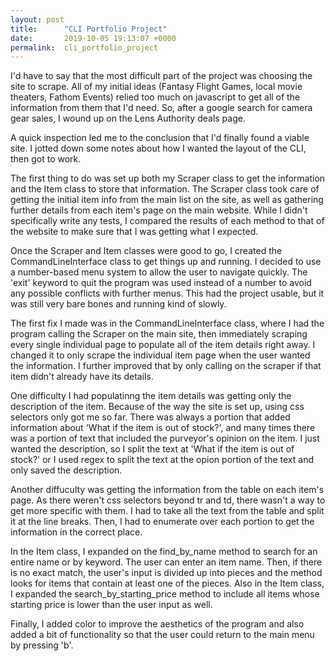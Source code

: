 ```yaml
---
layout: post
title:      "CLI Portfolio Project"
date:       2019-10-05 19:13:07 +0000
permalink:  cli_portfolio_project
---
```



I'd have to say that the most difficult part of the project was choosing the site to scrape. All of my initial ideas (Fantasy Flight Games, local movie theaters, Fathom Events) relied too much on javascript to get all of the information from them that I'd need. So, after a google search for camera gear sales, I wound up on the Lens Authority deals page.

A quick inspection led me to the conclusion that I'd finally found a viable site.  I jotted down some notes about how I wanted the layout of the CLI, then got to work. 

The first thing to do was set up both my Scraper class to get the information and the Item class to store that information. The Scraper class took care of getting the initial item info from the main list on the site, as well as gathering further details from each item's page on the main website. While I didn't specifically write any tests, I compared the results of each method to that of the website to make sure that I was getting what I expected.

Once the Scraper and Item classes were good to go, I created the CommandLineInterface class to get things up and running. I decided to use a number-based menu system to allow the user to navigate quickly. The 'exit' keyword to quit the program was used instead of a number to avoid any possible conflicts with further menus. This had the project usable, but it was still very bare bones and running kind of slowly.

The first fix I made was in the CommandLineInterface class, where I had the program calling the Scraper on the main site, then immediately scraping every single individual page to populate all of the item details right away. I changed it to only scrape the individual item page when the user wanted the information. I further improved that by only calling on the scraper if that item didn't already have its details.

One difficulty I had populatinng the item details was getting only the description of the item. Because of the way the site is set up, using css selectors only got me so far. There was always a portion that added information about 'What if the item is out of stock?', and many times there was a portion of text that included the purveyor's opinion on the item. I just wanted the description, so I split the text at 'What if the item is out of stock?' or I used regex to split the text at the opion portion of the text and only saved the description.

Another diffuculty was getting the information from the table on each item's page. As there weren't css selectors beyond tr and td, there wasn't a way to get more specific with them. I had to take all the text from the table and split it at the line breaks. Then, I had to enumerate over each portion to get the information in the correct place.

In the Item class, I expanded on the find_by_name method to search for an entire name or by keyword. The user can enter an item name. Then, if there is no exact match, the user's input is divided up into pieces and the method looks for items that contain at least one of the pieces.  Also in the Item class, I expanded the search_by_starting_price method to include all items whose starting price is lower than the user input as well.

Finally, I added color to improve the aesthetics of the program and also added a bit of functionality so that the user could return to the main menu by pressing 'b'. 






